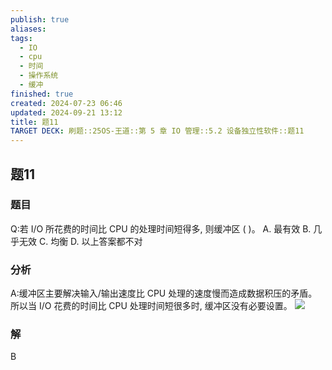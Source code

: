 ```yaml
---
publish: true
aliases: 
tags:
  - IO
  - cpu
  - 时间
  - 操作系统
  - 缓冲
finished: true
created: 2024-07-23 06:46
updated: 2024-09-21 13:12
title: 题11
TARGET DECK: 刷题::25OS-王道::第 5 章 IO 管理::5.2 设备独立性软件::题11
---
```


## 题11
### 题目
Q:若 I/O 所花费的时间比 CPU 的处理时间短得多, 则缓冲区 ( )。
A. 最有效 B. 几乎无效 C. 均衡 D. 以上答案都不对
### 分析
A:缓冲区主要解决输入/输出速度比 CPU 处理的速度慢而造成数据积压的矛盾。
所以当 I/O 花费的时间比 CPU 处理时间短很多时, 缓冲区没有必要设置。
![](https://img.hwenyi.live/202408112058892.webp)
### 解
B
